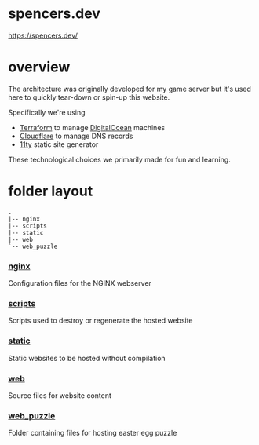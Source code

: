 # spencers.dev

https://spencers.dev/

# overview
The architecture was originally developed for my game server but it's used here to quickly tear-down or spin-up this website.

Specifically we're using
* [Terraform](https://www.terraform.io/) to manage [DigitalOcean](https://www.digitalocean.com/) machines
* [Cloudflare](https://www.cloudflare.com/) to manage DNS records
* [11ty](https://github.com/11ty/eleventy) static site generator

These technological choices we primarily made for fun and learning.

# folder layout

```
.
|-- nginx
|-- scripts
|-- static
|-- web
`-- web_puzzle
```

### [nginx](https://github.com/spencermwoo/spencers.dev/tree/main/nginx)
Configuration files for the NGINX webserver

### [scripts](https://github.com/spencermwoo/spencers.dev/tree/main/scripts)
Scripts used to destroy or regenerate the hosted website

### [static](https://github.com/spencermwoo/spencers.dev/tree/main/static)
Static websites to be hosted without compilation

### [web](https://github.com/spencermwoo/spencers.dev/tree/main/web)
Source files for website content

### [web_puzzle](https://github.com/spencermwoo/spencers.dev/tree/main/web_puzzle)
Folder containing files for hosting easter egg puzzle
